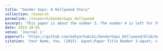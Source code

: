 ```yaml
---
title: "Gender Gaps: A Hollywood Story"
collection: research
permalink: /research/GenderGaps_Hollywood
excerpt: 'This paper is about the number 3. The number 4 is left for future work.'
date: 2015-10-01
venue: 'Journal 1'
paperurl: 'https://github.com/mahyarhabibi/GenderGaps_Hollywood/blob/main/GenderGaps_Hollywood_20220823.pdf'
citation: 'Your Name, You. (2015). &quot;Paper Title Number 3.&quot; <i>Journal 1</i>. 1(3).'
---
```


